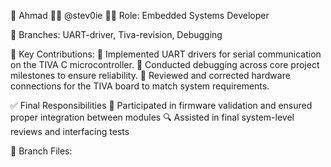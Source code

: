 👤 Ahmad 🧑‍💻 @stev0ie
🧑‍🔧 Role: Embedded Systems Developer

🌿 Branches: UART-driver, Tiva-revision, Debugging

📌 Key Contributions:
📡 Implemented UART drivers for serial communication on the TIVA C microcontroller.
🧪 Conducted debugging across core project milestones to ensure reliability.
🔧 Reviewed and corrected hardware connections for the TIVA board to match system requirements.

✅ Final Responsibilities
🧩 Participated in firmware validation and ensured proper integration between modules
🔍 Assisted in final system-level reviews and interfacing tests


📁 Branch Files:

